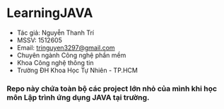 # LearningJAVA #

+ Tác giả: Nguyễn Thanh Trí
+ MSSV: 1512605
+ Email: tringuyen3297@gmail.com
+ Chuyên ngành Công nghệ phần mềm
+ Khoa Công nghệ thông tin
+ Trường ĐH Khoa Học Tự Nhiên - TP.HCM
  
### Repo này chứa toàn bộ các project lớn nhỏ của mình khi học môn Lập trình ứng dụng JAVA tại trường. ###
